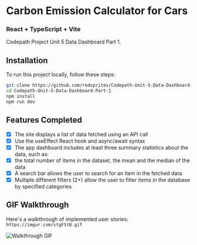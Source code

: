 # Carbon Emission Calculator for Cars

### React + TypeScript + Vite

Codepath Project Unit 5 Data Dashboard Part 1.


## Installation 
To run this project locally, follow these steps:
``` bash 
git clone https://github.com/redsprites/Codepath-Unit-5-Data-Dashboard-Part-1
cd Codepath-Unit-5-Data-Dashboard-Part-1
npm install
npm run dev
```

## Features Completed
- [x] The site displays a list of data fetched using an API call
- [x] Use the useEffect React hook and async/await syntax
- [x] The app dashboard includes at least three summary statistics about the data, such as:
- [x] the total number of items in the dataset, the mean and the median of the data
- [x] A search bar allows the user to search for an item in the fetched data
- [x] Multiple different filters (2+) allow the user to filter items in the database by specified categories

## GIF Walkthrough
Here's a walkthrough of implemented user stories:
`https://imgur.com/stgFStB.gif`

 ![Walkthrough GIF](https://imgur.com/stgFStB.gif)